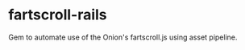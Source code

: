 fartscroll-rails
================

Gem to automate use of the Onion's fartscroll.js using asset pipeline.
